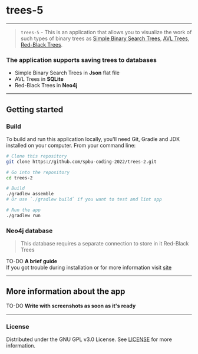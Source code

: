 # trees-5

---

> `trees-5` - This is an application that allows you to visualize the work of such types of binary trees as
> [Simple Binary Search Trees](https://en.wikipedia.org/wiki/Binary_search_tree), [AVL Trees](https://en.wikipedia.org/wiki/AVL_trees),
> [Red-Black Trees](https://en.wikipedia.org/wiki/Red–black_tree).

### The application supports saving trees to databases
- Simple Binary Search Trees in **Json** flat file
- AVL Trees in **SQLite** 
- Red-Black Trees in **Neo4j**

---


## Getting started


### Build

To build and run this application locally, you'll need Git, Gradle and JDK installed on your computer. From your command
line:

```bash
# Clone this repository
git clone https://github.com/spbu-coding-2022/trees-2.git

# Go into the repository
cd trees-2

# Build
./gradlew assemble      
# Or use `./gradlew build` if you want to test and lint app

# Run the app
./gradlew run
```

### Neo4j database
>This database requires a separate connection to store in it Red-Black Trees

TO-DO __A brief guide__ \
If you got trouble during installation or for more information visit [site](https://neo4j.com/docs/operations-manual/current/installation/)

---

## More information about the app




TO-DO __Write with screenshots as soon as it's ready__


---

### License

Distributed under the GNU GPL v3.0 License. See [LICENSE](LICENSE) for more information.